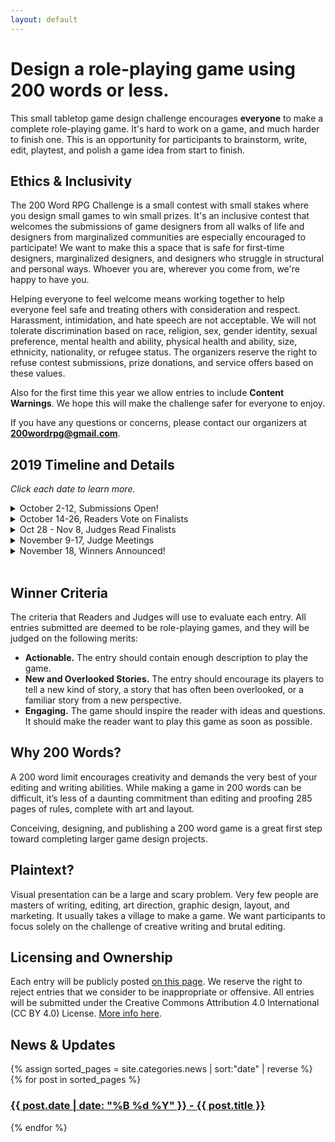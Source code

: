```yaml
---
layout: default
---
```


# Design a role-playing game using 200 words or less.

This small tabletop game design challenge encourages **everyone** to make a complete role-playing game. It's hard to work on a game, and much harder to finish one. This is an opportunity for participants to brainstorm, write, edit, playtest, and polish a game idea from start to finish.

## Ethics & Inclusivity

The 200 Word RPG Challenge is a small contest with small stakes where you design small games to win small prizes. It's an inclusive contest that welcomes the submissions of game designers from all walks of life and designers from marginalized communities are especially encouraged to participate! We want to make this a space that is safe for first-time designers, marginalized designers, and designers who struggle in structural and personal ways. Whoever you are, wherever you come from, we're happy to have you.

Helping everyone to feel welcome means working together to help everyone feel safe and treating others with consideration and respect. Harassment, intimidation, and hate speech are not acceptable. We will not tolerate discrimination based on race, religion, sex, gender identity, sexual preference, mental health and ability, physical health and ability, size, ethnicity, nationality, or refugee status. The organizers reserve the right to refuse contest submissions, prize donations, and service offers based on these values. 

Also for the first time this year we allow entries to include **Content Warnings**. We hope this will make the challenge safer for everyone to enjoy.

If you have any questions or concerns, please contact our organizers at **200wordrpg@gmail.com**.

## 2019 Timeline and Details

_Click each date to learn more._

<details>
  <summary>October 2-12, Submissions Open!</summary>
  <p>Participants will be able to submit one entry between October 2nd, 8:00am EST until October 12, 11:59pm EST.</p>
  <p>Entries may not exceed 200 words. Judges will use the <a href="/wordcount">Site Wordcounter</a>. Anything above 200 words will be immediately disqualified. <strong>The title, author name, and so on, will NOT count towards that limit.</strong></p>
</details>
<details>
  <summary>October 14-26, Readers Vote on Finalists</summary>
  <p>The entries are split up and assigned to different <a href="/readers">Readers</a>. Every entry will be read by <strong>at least</strong> 2 different Readers. Their top choices will become the Finalists.</p>
  <p> <strong>As a new feature this year</strong>, every entry that is selected by a Reader will also receive some constructive feedback on their entry. We hope this will add more value to the challenge!</p>
  <p>The top choice from each Reader earns 5 points, and the next earns 4 points, and so on. It's better to be #3 on two Reader choices than best of a single Reader. The top 50 or so entries with the most points will be the Finalists.</p>
</details>
<details>
  <summary>Oct 28 - Nov 8, Judges Read Finalists</summary>
  <p>All of the <a href="/judges">Judges</a> will read through ALL of the finalists.</p>
  <p>Each judge will select their own <strong>Spotlight Award</strong> to be given out to any entry they choose. It could be anything from "Best Action" to "Funniest". These Spotlight awards are completely seperate from the three Winners.</P>
</details>
<details>
  <summary>November 9-17, Judge Meetings</summary>
  <p>The Judges will attend two online meetings to discuss and select the top three Winners.</p>
</details>
<details>
  <summary>November 18, Winners Announced!</summary>
  <p>The three Winners will be announced, and the prizes awarded.</p>
</details>

<br/>

## Winner Criteria
The criteria that Readers and Judges will use to evaluate each entry. All entries submitted are deemed to be role-playing games, and they will be judged on the following merits:

 - **Actionable.** The entry should contain enough description to play the game.
 - **New and Overlooked Stories.** The entry should encourage its players to tell a new kind of story, a story that has often been overlooked, or a familiar story from a new perspective.
 - **Engaging.** The game should inspire the reader with ideas and questions. It should make the reader want to play this game as soon as possible.

## Why 200 Words?

A 200 word limit encourages creativity and demands the very best of your editing and writing abilities. While making a game in 200 words can be difficult, it’s less of a daunting commitment than editing and proofing 285 pages of rules, complete with art and layout.

Conceiving, designing, and publishing a 200 word game is a great first step toward completing larger game design projects.

## Plaintext?

Visual presentation can be a large and scary problem. Very few people are masters of writing, editing, art direction, graphic design, layout, and marketing. It usually takes a village to make a game. We want participants to focus solely on the challenge of creative writing and brutal editing.

## Licensing and Ownership
Each entry will be publicly posted [on this page]({{site.baseurl}}/2019entries). We reserve the right to reject entries that we consider to be inappropriate or offensive. All entries will be submitted under the Creative Commons Attribution 4.0 International (CC BY 4.0) License. [More info here]({{site.baseurl}}/licensing).

## News & Updates

<p>
{% assign sorted_pages = site.categories.news | sort:"date" | reverse %}
  {% for post in sorted_pages %}
      <h3><strong><a href="{{ post.url }}">
        {{ post.date | date: "%B %d %Y" }} - {{ post.title }}
      </a></strong></h3>
  {% endfor %}
</p>